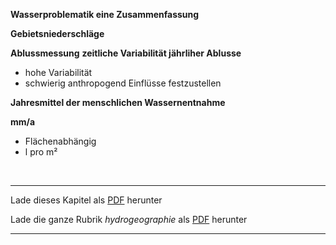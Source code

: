 **Wasserproblematik eine Zusammenfassung**

**Gebietsniederschläge**

**Ablussmessung**
**zeitliche Variabilität jährliher Ablusse**
- hohe Variabilität
- schwierig anthropogend Einflüsse festzustellen

**Jahresmittel der menschlichen Wassernentnahme**


**mm/a**
- Flächenabhängig
- l pro m² 
<br/>

------

Lade dieses Kapitel als [PDF](http://kollektive-geographie-heidelberg.de/hydrogeographie/notes.pdf) herunter

Lade die ganze Rubrik *hydrogeographie* als [PDF](http://kollektive-geographie-heidelberg.de/hydrogeographie/hydrogeographie.pdf) herunter

------
